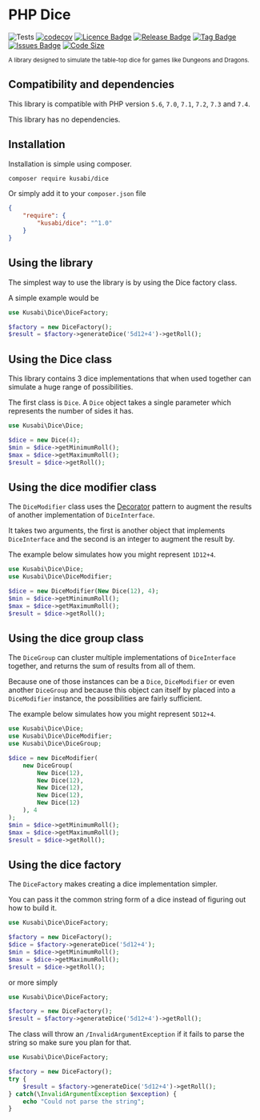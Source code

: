 # PHP Dice

![Tests](https://github.com/kusabi/dice/workflows/tests/badge.svg)
[![codecov](https://codecov.io/gh/kusabi/dice/branch/main/graph/badge.svg)](https://codecov.io/gh/kusabi/dice)
[![Licence Badge](https://img.shields.io/github/license/kusabi/dice.svg)](https://img.shields.io/github/license/kusabi/dice.svg)
[![Release Badge](https://img.shields.io/github/release/kusabi/dice.svg)](https://img.shields.io/github/release/kusabi/dice.svg)
[![Tag Badge](https://img.shields.io/github/tag/kusabi/dice.svg)](https://img.shields.io/github/tag/kusabi/dice.svg)
[![Issues Badge](https://img.shields.io/github/issues/kusabi/dice.svg)](https://img.shields.io/github/issues/kusabi/dice.svg)
[![Code Size](https://img.shields.io/github/languages/code-size/kusabi/dice.svg?label=size)](https://img.shields.io/github/languages/code-size/kusabi/dice.svg)

<sup>A library designed to simulate the table-top dice for games like Dungeons and Dragons.</sup>


## Compatibility and dependencies

This library is compatible with PHP version `5.6`, `7.0`, `7.1`, `7.2`, `7.3` and `7.4`.

This library has no dependencies.

## Installation

Installation is simple using composer.

```bash
composer require kusabi/dice
```

Or simply add it to your `composer.json` file

```json
{
    "require": {
        "kusabi/dice": "^1.0"
    }
}
```

## Using the library

The simplest way to use the library is by using the Dice factory class.

A simple example would be

```php
use Kusabi\Dice\DiceFactory;

$factory = new DiceFactory();
$result = $factory->generateDice('5d12+4')->getRoll();
```


## Using the Dice class

This library contains 3 dice implementations that when used together can simulate a huge range of possibilities.

The first class is `Dice`. A `Dice` object takes a single parameter which represents the number of sides it has.

```php
use Kusabi\Dice\Dice;

$dice = new Dice(4);
$min = $dice->getMinimumRoll();
$max = $dice->getMaximumRoll();
$result = $dice->getRoll();
```

## Using the dice modifier class

The `DiceModifier` class uses the [Decorator](https://sourcemaking.com/design_patterns/decorator) pattern to augment the results of another implementation of `DiceInterface`.

It takes two arguments, the first is another object that implements `DiceInterface` and the second is an integer to augment the result by.

The example below simulates how you might represent `1D12+4`.

```php
use Kusabi\Dice\Dice;
use Kusabi\Dice\DiceModifier;

$dice = new DiceModifier(New Dice(12), 4);
$min = $dice->getMinimumRoll();
$max = $dice->getMaximumRoll();
$result = $dice->getRoll();
```

## Using the dice group class

The `DiceGroup` can cluster multiple implementations of `DiceInterface` together, and returns the sum of results from all of them.

Because one of those instances can be a `Dice`, `DiceModifier` or even another `DiceGroup` and because this object can itself by placed into a `DiceModifier` instance, the possibilities are fairly sufficient.

The example below simulates how you might represent `5D12+4`.

```php
use Kusabi\Dice\Dice;
use Kusabi\Dice\DiceModifier;
use Kusabi\Dice\DiceGroup;

$dice = new DiceModifier(
    new DiceGroup(
        New Dice(12), 
        New Dice(12), 
        New Dice(12), 
        New Dice(12), 
        New Dice(12)
    ), 4
);
$min = $dice->getMinimumRoll();
$max = $dice->getMaximumRoll();
$result = $dice->getRoll();
```

## Using the dice factory

The `DiceFactory` makes creating a dice implementation simpler.

You can pass it the common string form of a dice instead of figuring out how to build it.

```php
use Kusabi\Dice\DiceFactory;

$factory = new DiceFactory();
$dice = $factory->generateDice('5d12+4');
$min = $dice->getMinimumRoll();
$max = $dice->getMaximumRoll();
$result = $dice->getRoll();
```

or more simply

```php
use Kusabi\Dice\DiceFactory;

$factory = new DiceFactory();
$result = $factory->generateDice('5d12+4')->getRoll();
```

The class will throw an `/InvalidArgumentException` if it fails to parse the string so make sure you plan for that.

```php
use Kusabi\Dice\DiceFactory;

$factory = new DiceFactory();
try {
    $result = $factory->generateDice('5d12+4')->getRoll();
} catch(\InvalidArgumentException $exception) {
    echo "Could not parse the string";
}
```